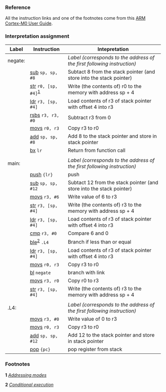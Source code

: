 ### Reference
All the instruction links and one of the footnotes come from this [ARM Cortex-M0 User Guide](http://infocenter.arm.com/help/index.jsp?topic=/com.arm.doc.dui0497a/BABIHJGA.html).

### Interpretation assignment
| Label | Instruction | Intepretation |
| --- | --- | --- |
| negate: | | _Label (corresponds to the address of the first following instruction)_ |
| | [sub](http://infocenter.arm.com/help/topic/com.arm.doc.dui0497a/BABFFEJF.html)     `sp, sp, #8` | Subtact 8 from the stack pointer (and store into the stack pointer) |
| | [str](http://infocenter.arm.com/help/topic/com.arm.doc.dui0497a/BABJGHFJ.html)     `r0, [sp, #4]`<sup>[1](#footnotes)</sup> | Write (the contents of) r0 to the memory with address sp + 4 |
| | [ldr](http://infocenter.arm.com/help/topic/com.arm.doc.dui0497a/BABJGHFJ.html)     `r3, [sp, #4]` | Load contents of r3 of stack pointer with offset 4 into r3 |
| | [rsbs](http://infocenter.arm.com/help/topic/com.arm.doc.dui0497a/BABFFEJF.html)    `r3, r3, #0` | Subtract r3 from 0 |
| | [movs](http://infocenter.arm.com/help/topic/com.arm.doc.dui0497a/BABHGAJI.html)    `r0, r3` | Copy r3 to r0 |
| | [add](http://infocenter.arm.com/help/topic/com.arm.doc.dui0497a/BABFFEJF.html)     `sp, sp, #8` | Add 8 to the stack pointer and store in stack pointer |
| | [bx](http://infocenter.arm.com/help/topic/com.arm.doc.dui0497a/BABEFHAE.html)      `lr` |  Return from function call |
| | | |
| main: | | _Label (corresponds to the address of the first following instruction)_ |
| | [push](http://infocenter.arm.com/help/topic/com.arm.doc.dui0497a/BABIAJHJ.html)    `{lr}` | push |
| | [sub](http://infocenter.arm.com/help/topic/com.arm.doc.dui0497a/BABFFEJF.html)     `sp, sp, #12` | Subtact 12 from the stack pointer (and store into the stack pointer) |
| | [movs](http://infocenter.arm.com/help/topic/com.arm.doc.dui0497a/BABHGAJI.html)    `r3, #6` | Write value of 6 to r3 |
| | [str](http://infocenter.arm.com/help/topic/com.arm.doc.dui0497a/BABJGHFJ.html)     `r3, [sp, #4]` |  Write (the contents of) r3 to the memory with address sp + 4  |
| | [ldr](http://infocenter.arm.com/help/topic/com.arm.doc.dui0497a/BABJGHFJ.html)     `r3, [sp, #4]` | Load contents of r3 of stack pointer with offset 4 into r3 |
| | [cmp](http://infocenter.arm.com/help/topic/com.arm.doc.dui0497a/BABIHIEI.html)     `r3, #0` | Compare 6 and 0 |
| | [ble](http://infocenter.arm.com/help/topic/com.arm.doc.dui0497a/BABEFHAE.html)<sup>[2](#footnotes)</sup>     `.L4` | Branch if less than or equal |
| | [ldr](http://infocenter.arm.com/help/topic/com.arm.doc.dui0497a/BABJGHFJ.html)     `r3, [sp, #4]` |  Load contents of r3 of stack pointer with offset 4 into r3 |
| | [movs](http://infocenter.arm.com/help/topic/com.arm.doc.dui0497a/BABHGAJI.html)    `r0, r3` | Copy r3 to r0 |
| | [bl](http://infocenter.arm.com/help/topic/com.arm.doc.dui0497a/BABEFHAE.html)      `negate` | branch with link |
| | [movs](http://infocenter.arm.com/help/topic/com.arm.doc.dui0497a/BABHGAJI.html)    `r3, r0` | Copy r0 to r3 |
| | [str](http://infocenter.arm.com/help/topic/com.arm.doc.dui0497a/BABJGHFJ.html)     `r3, [sp, #4]` | Write (the contents of) r3 to the memory with address sp + 4   |
| | | |
| .L4: | | _Label (corresponds to the address of the first following instruction)_ |
| | [movs](http://infocenter.arm.com/help/topic/com.arm.doc.dui0497a/BABHGAJI.html)    `r3, #0` | Write value of 0 to r3 |
| | [movs](http://infocenter.arm.com/help/topic/com.arm.doc.dui0497a/BABHGAJI.html)    `r0, r3` | Copy r3 to r0  |
| | [add](http://infocenter.arm.com/help/topic/com.arm.doc.dui0497a/BABFFEJF.html)     `sp, sp, #12` | Add 12 to the stack pointer and store in stack pointer|
| | [pop](http://infocenter.arm.com/help/topic/com.arm.doc.dui0497a/BABIAJHJ.html)     `{pc}` | pop register from stack |

### Footnotes

**1** _[Addressing modes](http://www.davespace.co.uk/arm/introduction-to-arm/addressing.html)_ 

**2** _[Conditional execution](http://infocenter.arm.com/help/index.jsp?topic=/com.arm.doc.dui0497a/BABEHFEF.html)_ 
